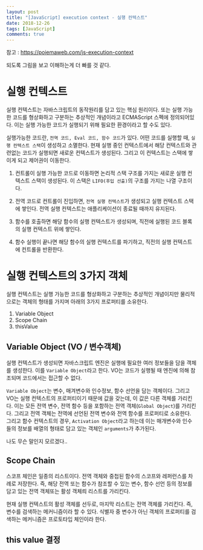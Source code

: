 ```yaml
---
layout: post
title: "[JavaScript] execution context - 실행 컨텍스트"
date: 2018-12-26
tags: [JavaScript]
comments: true
---
```


참고 : https://poiemaweb.com/js-execution-context

되도록 그림을 보고 이해하는게 더 빠를 것 같다.

# 실행 컨텍스트

실행 컨텍스트는 자바스크립트의 동작원리를 담고 있는 핵심 원리이다. 또는 실행 가능한 코드를 형상화하고 구분하는 추상적인 개념이라고 ECMAScript 스펙에 정의되어있다. 이는 실행 가능한 코드가 실행되기 위해 필요한 환경이라고 할 수도 있다.

실행가능한 코드란, `전역 코드, Eval 코드, 함수 코드`가 있다. 어떤 코드를 실행할 때, `실행 컨텍스트 스택`이 생성하고 소멸한다. 현재 실행 중인 컨텍스트에서 해당 컨텍스트와 관련없는 코드가 실행되면 새로운 컨텍스트가 생성된다. 그리고 이 컨텍스트는 스택에 쌓이게 되고 제어권이 이동한다.

1. 컨트롤이 실행 가능한 코드로 이동하면 논리적 스택 구조를 가지는 새로운 실행 컨텍스트 스택이 생성된다. 이 스택은 `LIFO(후입 선출)`의 구조를 가지는 나열 구조이다.

2. 전역 코드로 컨트롤이 진입하면, `전역 실행 컨텍스트`가 생성되고 실행 컨텍스트 스택에 쌓인다. 전역 실행 컨텍스트는 애플리케이션이 종료될 때까지 유지된다.

3. 함수를 호출하면 해당 함수의 실행 컨텍스트가 생성되며, 직전에 실행된 코드 블록의 실행 컨텍스트 위에 쌓인다.

4. 함수 실행이 끝나면 해당 함수의 실행 컨텍스트를 파기하고, 직전의 실행 컨텍스트에 컨트롤을 반환한다.

# 실행 컨텍스트의 3가지 객체

실행 컨텍스트는 실행 가능한 코드를 형상화하고 구분하는 추상적인 개념이지만 물리적으로는 객체의 형태를 가지며 아래의 3가지 프로퍼티를 소유한다.

1. Variable Object
2. Scope Chain
3. thisValue

## Variable Object (VO / 변수객체)

실행 컨텍스트가 생성되면 자바스크립트 엔진은 실행에 필요한 여러 정보들을 담을 객체를 생성한다. 이를 `Variable Object`라고 한다. VO는 코드가 실행될 때 엔진에 의해 참조되며 코드에서는 접근할 수 없다.

`Variable Object`는 변수, 매겨변수와 인수정보, 함수 선언을 담는 객체이다. 그리고 VO는 실행 컨텍스트의 프로퍼티이기 때문에 값을 갖는데, 이 값은 다른 객체를 가리킨다. 이는 모든 전역 변수, 전역 함수 등을 포함하는 전역 객체(`Global Object`)를 가리킨다. 그리고 전역 객체는 전역에 선언된 전역 변수와 전역 함수를 프로퍼티로 소유한다. 그리고 함수 컨텍스트의 경우, `Activation Object`라고 하는데 이는 매개변수와 인수들의 정보를 배열의 형태로 담고 있는 객체인 `arguments`가 추가된다.

나도 무슨 말인지 모르겠다..

## Scope Chain

스코프 체인은 일종의 리스트이다. 전역 객체와 중첩된 함수의 스코프와 레퍼런스를 차례로 저장한다. 즉, 해당 전역 또는 함수가 참조할 수 있는 변수, 함수 선언 등의 정보를 담고 있는 전역 객체또는 활성 객체릐 리스트를 가리킨다.

현재 실행 컨텍스트의 활성 객체를 선두로, 마지막 리스트는 전역 객체를 가리킨다. 즉, 변수를 검색하는 메커니즘이라 할 수 있다. 식별자 중 변수가 아닌 객체의 프로퍼티를 검색하는 메커니즘은 프로토타입 체인이라 한다.

## this value 결정
